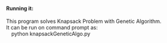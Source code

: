 #### Running it:
This program solves Knapsack Problem with Genetic Algorithm.  
It can be run on command prompt as:  
&emsp;python knapsackGeneticAlgo.py
